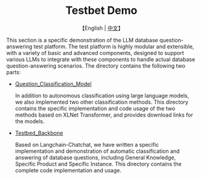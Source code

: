 <div align='center'>
    <h1>Testbet Demo</h1>
</div>

<p align='center'>
    【English | <a href="README_zh.md">中文</a>】
</p>

This section is a specific demonstration of the LLM database question-answering test platform. The test platform is highly modular and extensible, with a variety of basic and advanced components, designed to support various LLMs to integrate with these components to handle actual database question-answering scenarios. The directory contains the following two parts:

* [Question_Classification_Model](Question_Classification_Model/README.md)
  
  In addition to autonomous classification using large language models, we also implemented two other classification methods. This directory contains the specific implementation and code usage of the two methods based on XLNet Transformer, and provides download links for the models.

* [Testbed_Backbone](Testbed_Backbone/README.md)
 
  Based on Langchain-Chatchat, we have written a specific implementation and demonstration of automatic classification and answering of database questions, including General Knowledge, Specific Product and Specific Instance. This directory contains the complete code implementation and usage.